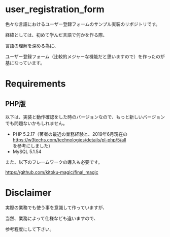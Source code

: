 # user_registration_form
色々な言語におけるユーザー登録フォームのサンプル実装のリポジトリです。

経緯としては、初めて学んだ言語で何かを作る際、

言語の理解を深める為に、

ユーザー登録フォーム（比較的メジャーな機能だと思いますので）を作ったのが基になっています。

# Requirements
## PHP版
以下は、実装と動作確認をした時のバージョンなので、もっと新しいバージョンでも問題ないかもしれません。
- PHP 5.2.17（著者の最近の業務経験と、2019年6月現在の https://w3techs.com/technologies/details/pl-php/5/all を参考にしました）
- MySQL 5.1.54

また、以下のフレームワークの導入も必要です。

https://github.com/kitoku-magic/final_magic

# Disclaimer
実際の業務でも使う事を意識して作っていますが、

当然、業務によって仕様なども違いますので、

参考程度にして下さい。
